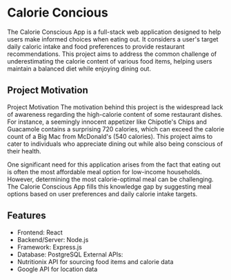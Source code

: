 
# Calorie Concious

The Calorie Conscious App is a full-stack web application designed to help users make informed choices when eating out. It considers a user's target daily caloric intake and food preferences to provide restaurant recommendations. This project aims to address the common challenge of underestimating the calorie content of various food items, helping users maintain a balanced diet while enjoying dining out.





## Project Motivation
Project Motivation
The motivation behind this project is the widespread lack of awareness regarding the high-calorie content of some restaurant dishes. For instance, a seemingly innocent appetizer like Chipotle's Chips and Guacamole contains a surprising 720 calories, which can exceed the calorie count of a Big Mac from McDonald's (540 calories). This project aims to cater to individuals who appreciate dining out while also being conscious of their health.

One significant need for this application arises from the fact that eating out is often the most affordable meal option for low-income households. However, determining the most calorie-optimal meal can be challenging. The Calorie Conscious App fills this knowledge gap by suggesting meal options based on user preferences and daily calorie intake targets.
## Features

- Frontend: React
- Backend/Server: Node.js
- Framework: Express.js
- Database: PostgreSQL
 External APIs:
- Nutritionix API for sourcing food items and calorie data
- Google API for location data
